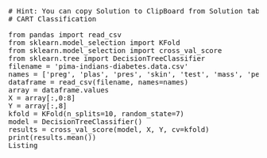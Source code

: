 <pre class="file" data-target="clipboard">
# Hint: You can copy Solution to ClipBoard from Solution tab in Step 4
# CART Classification

from pandas import read_csv
from sklearn.model_selection import KFold
from sklearn.model_selection import cross_val_score
from sklearn.tree import DecisionTreeClassifier
filename = 'pima-indians-diabetes.data.csv'
names = ['preg', 'plas', 'pres', 'skin', 'test', 'mass', 'pedi', 'age', 'class']
dataframe = read_csv(filename, names=names)
array = dataframe.values
X = array[:,0:8]
Y = array[:,8]
kfold = KFold(n_splits=10, random_state=7)
model = DecisionTreeClassifier()
results = cross_val_score(model, X, Y, cv=kfold)
print(results.mean())
Listing

</pre>
